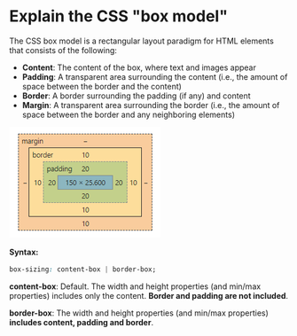# Explain the CSS "box model"

The CSS box model is a rectangular layout paradigm for HTML elements that consists of the following:

-   **Content**: The content of the box, where text and images appear
-   **Padding**: A transparent area surrounding the content (i.e., the amount of space between the border and the content)
-   **Border**: A border surrounding the padding (if any) and content
-   **Margin**: A transparent area surrounding the border (i.e., the amount of space between the border and any neighboring elements)

<img src="/img/box-model.png" alt="box-model" />

**Syntax:**

```css
box-sizing: content-box | border-box;
```

**content-box**: Default. The width and height properties (and min/max properties) includes only the content. **Border and padding are not included**.

**border-box**: The width and height properties (and min/max properties) **includes content, padding and border**.